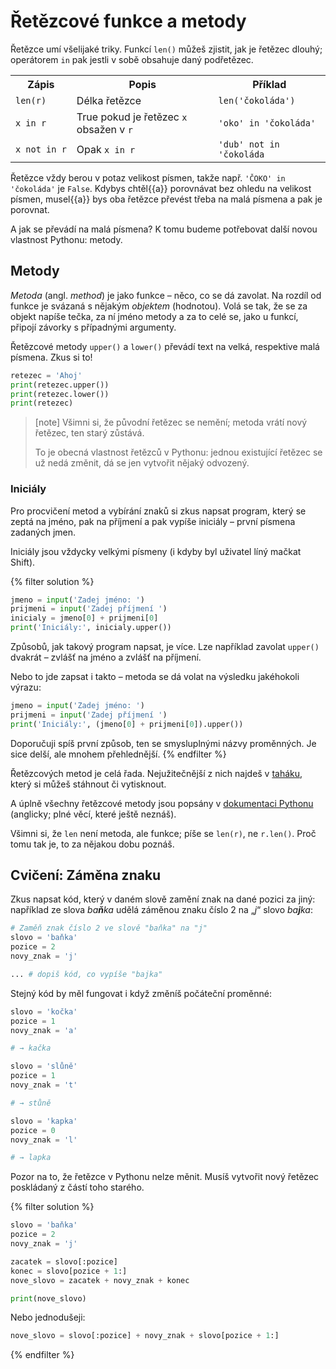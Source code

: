# Řetězcové funkce a metody

Řetězce umí všelijaké triky.
Funkcí `len()` můžeš zjistit, jak je řetězec dlouhý;
operátorem `in` pak jestli v sobě obsahuje daný podřetězec.

<table class="table">
    <tr>
        <th>Zápis</th>
        <th>Popis</th>
        <th>Příklad</th>
    </tr>
    <tr>
        <td><code>len(r)</code></td>
        <td>Délka řetězce</td>
        <td><code>len('čokoláda')</code></td>
    </tr>
    <tr>
        <td><code>x&nbsp;in&nbsp;r</code></td>
        <td>True pokud je řetězec <code>x</code> obsažen v <code>r</code></td>
        <td><code>'oko' in 'čokoláda'</code></td>
    </tr>
    <tr>
        <td><code>x&nbsp;not&nbsp;in&nbsp;r</code></td>
        <td>Opak <code>x in r</code></td>
        <td><code>'dub' not in 'čokoláda</code></td>
    </tr>
</table>

Řetězce vždy berou v potaz velikost písmen,
takže např. `'ČOKO' in 'čokoláda'` je `False`.
Kdybys chtěl{{a}} porovnávat bez ohledu na velikost písmen,
musel{{a}} bys oba řetězce převést třeba na malá písmena
a pak je porovnat.

A jak se převádí na malá písmena?
K tomu budeme potřebovat další novou vlastnost Pythonu: metody.

## Metody

*Metoda* (angl. *method*) je jako funkce – něco, co se dá zavolat.
Na rozdíl od funkce je svázaná s nějakým *objektem* (hodnotou).
Volá se tak, že se za objekt napíše tečka,
za ní jméno metody a za to celé se, jako u funkcí, připojí závorky
s případnými argumenty.

Řetězcové metody `upper()` a `lower()`
převádí text na velká, respektive malá písmena.
Zkus si to!

```python
retezec = 'Ahoj'
print(retezec.upper())
print(retezec.lower())
print(retezec)
```

> [note]
> Všimni si, že původní řetězec se nemění; metoda vrátí nový řetězec, ten
> starý zůstává.
>
> To je obecná vlastnost řetězců v Pythonu: jednou existující řetězec se už
> nedá změnit, dá se jen vytvořit nějaký odvozený.


### Iniciály

Pro procvičení metod a vybírání znaků si zkus napsat program,
který se zeptá na jméno, pak na příjmení
a pak vypíše iniciály – první písmena zadaných jmen.

Iniciály jsou vždycky velkými písmeny
(i kdyby byl uživatel líný mačkat Shift).

{% filter solution %}
```python
jmeno = input('Zadej jméno: ')
prijmeni = input('Zadej příjmení ')
inicialy = jmeno[0] + prijmeni[0]
print('Iniciály:', inicialy.upper())
```

Způsobů, jak takový program napsat, je více.
Lze například zavolat `upper()` dvakrát – zvlášť na jméno a zvlášť na příjmení.

Nebo to jde zapsat i takto –
metoda se dá volat na výsledku jakéhokoli výrazu:

```python
jmeno = input('Zadej jméno: ')
prijmeni = input('Zadej příjmení ')
print('Iniciály:', (jmeno[0] + prijmeni[0]).upper())
```

Doporučuji spíš první způsob, ten se smysluplnými názvy proměnných.
Je sice delší, ale mnohem přehlednější.
{% endfilter %}

Řetězcových metod je celá řada.
Nejužitečnější z nich najdeš v [taháku](https://pyvec.github.io/cheatsheets/strings/strings-cs.pdf), který si můžeš stáhnout či vytisknout.

A úplně všechny řetězcové metody jsou popsány v [dokumentaci Pythonu](https://docs.python.org/3/library/stdtypes.html#string-methods) (anglicky; plné věcí, které ještě neznáš).

Všimni si, že `len` není metoda, ale funkce; píše se `len(r)`, ne `r.len()`.
Proč tomu tak je, to za nějakou dobu poznáš.


## Cvičení: Záměna znaku

Zkus napsat kód, který v daném slově zamění znak na dané pozici za jiný:
například ze slova *ba**ň**ka* udělá záměnou znaku číslo 2 na „*j*“ slovo
*ba**j**ka*:

```python
# Zaměň znak číslo 2 ve slově "baňka" na "j"
slovo = 'baňka'
pozice = 2
novy_znak = 'j'

... # dopiš kód, co vypíše "bajka"
```

Stejný kód by měl fungovat i když změníš počáteční proměnné:

```python
slovo = 'kočka'
pozice = 1
novy_znak = 'a'

# → kačka
```

```python
slovo = 'slůně'
pozice = 1
novy_znak = 't'

# → stůně
```

```python
slovo = 'kapka'
pozice = 0
novy_znak = 'l'

# → lapka
```


Pozor na to, že řetězce v Pythonu nelze měnit.
Musíš vytvořit nový řetězec poskládaný z částí toho starého.

{% filter solution %}
```python
slovo = 'baňka'
pozice = 2
novy_znak = 'j'

zacatek = slovo[:pozice]
konec = slovo[pozice + 1:]
nove_slovo = zacatek + novy_znak + konec

print(nove_slovo)
```

Nebo jednodušeji:

```python
nove_slovo = slovo[:pozice] + novy_znak + slovo[pozice + 1:]
```

{% endfilter %}

